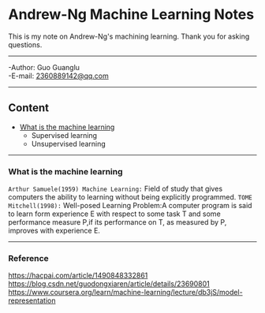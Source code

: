# Andrew-Ng Machine Learning Notes
This is my note on Andrew-Ng's machining learning. Thank you for asking questions.

******************

-Author: Guo Guanglu  
-E-mail: 2360889142@qq.com

***
## Content
* [What is the machine learning](#'What+is+the+machine+learning')  
	* Supervised learning  
	* Unsupervised learning    
***
### What is the machine learning
`Arthur Samuele(1959) Machine Learning:` Field of study that gives computers the ability to learning without being explicitly programmed.
`TOME Mitchell(1998):` Well-posed Learning Problem:A computer program is said to learn form experience E with respect to some task T and some performance measure P,if its performance on T, as measured by P, improves with experience E.


**********

### Reference
https://hacpai.com/article/1490848332861  
https://blog.csdn.net/guodongxiaren/article/details/23690801  
https://www.coursera.org/learn/machine-learning/lecture/db3jS/model-representation  


